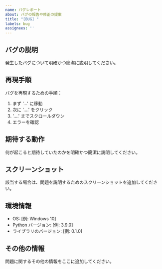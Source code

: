 ```yaml
---
name: バグレポート
about: バグの報告や修正の提案
title: "[BUG] "
labels: bug
assignees: ''
---
```


## バグの説明
発生したバグについて明確かつ簡潔に説明してください。

## 再現手順
バグを再現するための手順：
1. まず '...' に移動
2. 次に '....' をクリック
3. '....' までスクロールダウン
4. エラーを確認

## 期待する動作
何が起こると期待していたのかを明確かつ簡潔に説明してください。

## スクリーンショット
該当する場合は、問題を説明するためのスクリーンショットを追加してください。

## 環境情報
 - OS: [例: Windows 10]
 - Python バージョン: [例: 3.9.0]
 - ライブラリのバージョン: [例: 0.1.0]

## その他の情報
問題に関するその他の情報をここに追加してください。 
